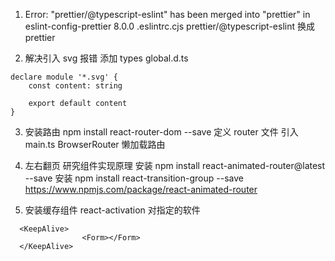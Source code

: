 1. Error: "prettier/@typescript-eslint" has been merged into "prettier" in eslint-config-prettier 8.0.0
   .eslintrc.cjs
   prettier/@typescript-eslint 换成 prettier

2. 解决引入 svg 报错
   添加 types
   global.d.ts

```
declare module '*.svg' {
    const content: string

    export default content
}
```

3. 安装路由
   npm install react-router-dom --save
   定义 router 文件
   引入 main.ts BrowserRouter
   懒加载路由

4. 左右翻页 研究组件实现原理
   安装 npm install react-animated-router@latest --save
   安装 npm install react-transition-group --save
   <a>https://www.npmjs.com/package/react-animated-router</a>

5. 安装缓存组件 react-activation 对指定的软件

```
  <KeepAlive>
                <Form></Form>
  </KeepAlive>
```
